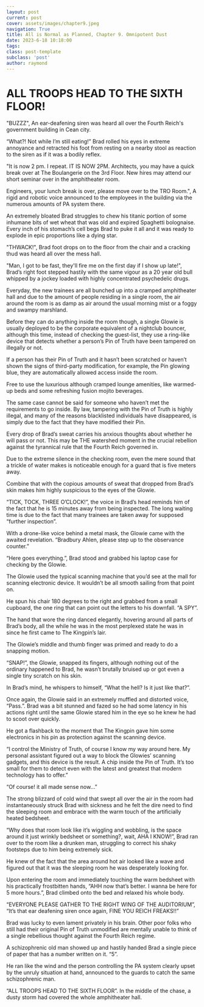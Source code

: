 ```yaml
---
layout: post
current: post
cover: assets/images/chapter9.jpeg
navigation: True
title: All is Normal as Planned, Chapter 9. Omnipotent Dust
date: 2023-6-18 10:18:00
tags:
class: post-template
subclass: 'post'
author: raymond
---
```

# ALL TROOPS HEAD TO THE SIXTH FLOOR!

"BUZZZ", An ear-deafening siren was heard all over the Fourth Reich's government building in Cean city. 

“What?! Not while I’m still eating!” Brad rolled his eyes in extreme annoyance and retracted his foot from resting on a nearby stool as reaction to the siren as if it was a bodily reflex.

"It is now 2 pm. I repeat. IT IS NOW 2PM. Architects, you may have a quick break over at The Boulangerie on the 3rd Floor. New hires may attend our short seminar over in the amphitheater room. 

Engineers, your lunch break is over, please move over to the TRO Room.", A rigid and robotic voice announced to the employees in the building via the numerous amounts of PA system there. 

An extremely bloated Brad struggles to chew his titanic portion of some inhumane bits of wet wheat that was old and expired Spaghetti bolognaise. Every inch of his stomach’s cell begs Brad to puke it all and it was ready to explode in epic proportions like a dying star. 

"THWACK!", Brad foot drops on to the floor from the chair and a cracking thud was heard all over the mess hall.

"Man, I got to be fast, they'll fire me on the first day if I show up late!", Brad’s right foot stepped hastily with the same vigour as a 20 year old bull whipped by a jockey loaded with highly concentrated psychedelic drugs.

Everyday, the new trainees are all bunched up into a cramped amphitheater hall and due to the amount of people residing in a single room, the air around the room is as damp as air around the usual morning mist or a foggy and swampy marshland. 

Before they can do anything inside the room though, a single Glowie is usually deployed to be the corporate equivalent of a nightclub bouncer, although this time, instead of checking the guest-list, they use a ring-like device that detects whether a person’s Pin of Truth have been tampered on illegally or not. 

If a person has their Pin of Truth and it hasn’t been scratched or haven’t shown the signs of third-party modification, for example, the Pin glowing blue, they are automatically allowed access inside the room.

Free to use the luxurious although cramped lounge amenities, like warmed-up beds and some refreshing fusion mojito beverages.

The same case cannot be said for someone who haven’t met the requirements to go inside. By law, tampering with the Pin of Truth is highly illegal, and many of the reasons blacklisted individuals have disappeared, is simply due to the fact that they have modified their Pin.

Every drop of Brad’s sweat carries his anxious thoughts about whether he will pass or not. This may be THE watershed moment in the crucial rebellion against the tyrannical rule that the Fourth Reich governed in. 

Due to the extreme silence in the checking room, even the mere sound that a trickle of water makes is noticeable enough for a guard that is five meters away.

Combine that with the copious amounts of sweat that dropped from Brad’s skin makes him highly suspicious to the eyes of the Glowie.

“TICK, TOCK, THREE O’CLOCK!”, the voice in Brad’s head reminds him of the fact that he is 15 minutes away from being inspected. The long waiting time is due to the fact that many trainees are taken away for supposed “further inspection”.

With a drone-like voice behind a metal mask, the Glowie came with the awaited revelation. “Bradbury Ahlen, please step up to the observance counter.”

“Here goes everything.”, Brad stood and grabbed his laptop case for checking by the Glowie.

The Glowie used the typical scanning machine that you’d see at the mall for scanning electronic device. It wouldn’t be all smooth sailing from that point on.

He spun his chair 180 degrees to the right and grabbed from a small cupboard, the one ring that can point out the letters to his downfall. “A SPY”.

The hand that wore the ring danced elegantly, hovering around all parts of Brad’s body, all the while he was in the most perplexed state he was in since he first came to The Kingpin’s lair. 

The Glowie’s middle and thumb finger was primed and ready to do a snapping motion.

“SNAP!”, the Glowie, snapped its fingers, although nothing out of the ordinary happened to Brad, he wasn’t brutally bruised up or got even a single tiny scratch on his skin.

In Brad’s mind, he whispers to himself, “What the hell? Is it just like that?”.

Once again, the Glowie said in an extremely muffled and distorted voice, “Pass.”. Brad was a bit stunned and fazed so he had some latency in his actions right until the same Glowie stared him in the eye so he knew he had to scoot over quickly. 

He got a flashback to the moment that The Kingpin gave him some electronics in his pin as protection against the scanning device.

“I control the Ministry of Truth, of course I know my way around here. My personal assistant figured out a way to block the Glowies’ scanning gadgets, and this device is the result. A chip inside the Pin of Truth. It’s too small for them to detect even with the latest and greatest that modern technology has to offer.”

“Of course! it all made sense now…”

The strong blizzard of cold wind that swept all over the air in the room had instantaneously struck Brad with sickness and he felt the dire need to find the sleeping room and embrace with the warm touch of the artificially heated bedsheet.

“Why does that room look like it’s wiggling and wobbling, is the space around it just wrinkly bedsheet or something?, wait, AHA I KNOW!”, Brad ran over to the room like a drunken man, struggling to correct his shaky footsteps due to him being extremely sick.

He knew of the fact that the area around hot air looked like a wave and figured out that it was the sleeping room he was desperately looking for. 

Upon entering the room and immediately touching the warm bedsheet with his practically frostbitten hands, “AHH now that’s better. I wanna be here for 5 more hours.”, Brad climbed onto the bed and relaxed his whole body.

“EVERYONE PLEASE GATHER TO THE RIGHT WING OF THE AUDITORIUM”, 
“It’s that ear deafening siren once again, FINE YOU REICH FREAKS!!”

Brad was lucky to even lament privately in his brain. Other poor folks who still had their original Pin of Truth unmodified are mentally unable to think of a single rebellious thought against the Fourth Reich regime.

A schizophrenic old man showed up and hastily handed Brad a single piece of paper that has a number written on it. “5”.

He ran like the wind and the person controlling the PA system clearly upset by the unruly situation at hand, announced to the guards to catch the same schizophrenic man.

“ALL TROOPS HEAD TO THE SIXTH FLOOR”.
In the middle of the chase, a dusty storm had covered the whole amphitheater hall.
